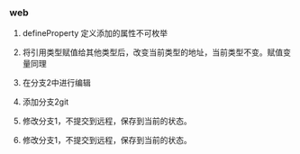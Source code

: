 ### web

1. defineProperty 定义添加的属性不可枚举
2. 将引用类型赋值给其他类型后，改变当前类型的地址，当前类型不变。赋值变量同理
3. 在分支2中进行编辑
4. 添加分支2git
5. 修改分支1，不提交到远程，保存到当前的状态。


1. 修改分支1，不提交到远程，保存到当前的状态。